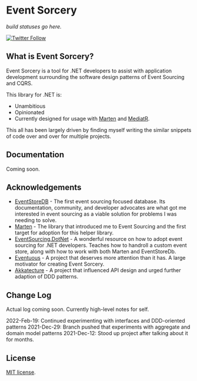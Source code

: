 # Event Sorcery

*build statuses go here.*

[![Twitter Follow](https://img.shields.io/twitter/url?label=reach%20me%20%40Faelor&style=social&url=https%3A%2F%2Ftwitter.com%2Ffaelor)](https://twitter.com/faelor)

## What is Event Sorcery?

Event Sorcery is a tool for .NET developers to assist with application development surrounding the software design patterns of Event Sourcing and CQRS.

This library for .NET is:
- Unambitious
- Opinionated
- Currently designed for usage with [Marten](https://martendb.io/) and [MediatR](https://github.com/jbogard/MediatR).

This all has been largely driven by finding myself writing the similar snippets of code over and over for multiple projects.

## Documentation

Coming soon.


## Acknowledgements

- [EventStoreDB](https://www.eventstore.com) - The first event sourcing focused database. Its documentation, community, and developer advocates are what got me interested in event sourcing as a viable solution for problems I was needing to solve.
- [Marten](https://martendb.io) - The library that introduced me to Event Sourcing and the first target for adoption for this helper library.
- [EventSourcing.DotNet](https://github.com/oskardudycz/EventSourcing.NetCore) - A wonderful resource on how to adopt event sourcing for .NET developers. Teaches how to handroll a custom event store, along with how to work with both Marten and EventStoreDb.
- [Eventuous](https://eventuous.dev) - A project that deserves more attention than it has. A large motivator for creating Event Sorcery.
- [Akkatecture](https://github.com/Lutando/Akkatecture) - A project that influenced API design and urged further adaption of DDD patterns.


## Change Log

Actual log coming soon. Currently high-level notes for self.

2022-Feb-19: Continued experimenting with interfaces and DDD-oriented patterns
2021-Dec-29: Branch pushed that experiments with aggregate and domain model patterns
2021-Dec-12: Stood up project after talking about it for months.


## License

[MIT license](../../LICENSE).